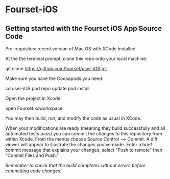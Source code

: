Fourset-iOS
========

Getting started with the Fourset iOS App Source Code
--------------------------------------------------------

Pre-requisites: recent version of Mac OS with XCode installed

At the the terminal prompt, clone this repo onto your local machine:

  git clone https://github.com/fourset/user-iOS.git

Make sure you have the Cocoapods you need:

  cd user-iOS
  pod repo update
  pod install

Open the project in Xcode:

open Fourset.xcworkspace

You may then build, run, and modify the code as usual in XCode.

When your modifications are ready (meaning they build successfully and all automated tests pass) you can commit the changes to this repository from within Xcode.  From the menus choose Source Control --> Commit.  A diff viewer will appear to illustrate the changes you've made.   Enter a brief commit message that explains your changes, select "Push to remote" then "Commit <n> Files and Push."

*Remember to check that the build completes without errors before committing code changes!*
